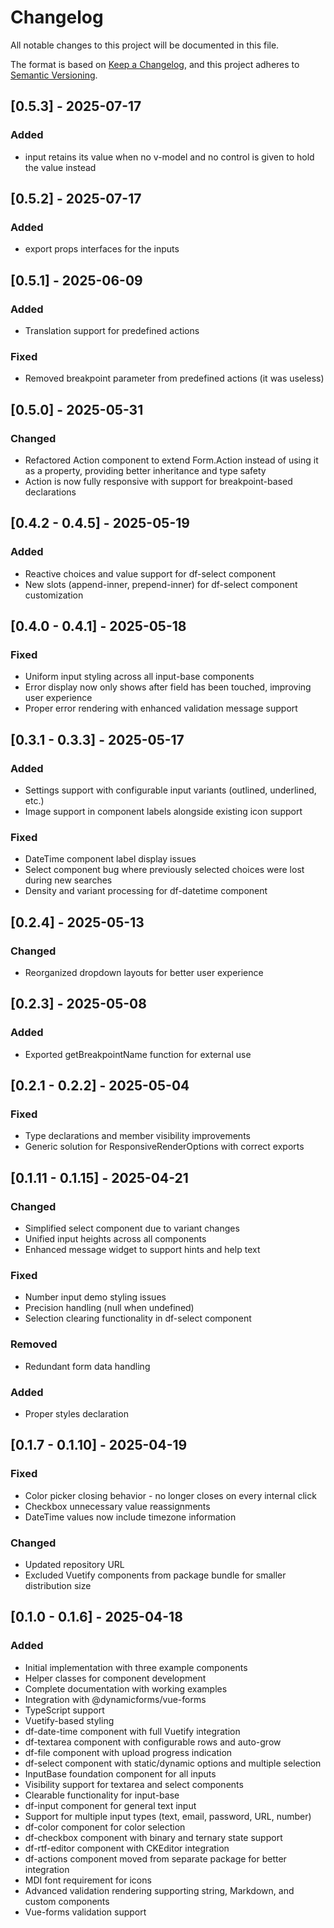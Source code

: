 # Changelog

All notable changes to this project will be documented in this file.

The format is based on [Keep a Changelog](https://keepachangelog.com/en/1.0.0/),
and this project adheres to [Semantic Versioning](https://semver.org/spec/v2.0.0.html).

## [0.5.3] - 2025-07-17

### Added
- input retains its value when no v-model and no control is given to hold the value instead

## [0.5.2] - 2025-07-17

### Added
- export props interfaces for the inputs

## [0.5.1] - 2025-06-09

### Added
- Translation support for predefined actions

### Fixed
- Removed breakpoint parameter from predefined actions (it was useless)

## [0.5.0] - 2025-05-31

### Changed
- Refactored Action component to extend Form.Action instead of using it as a property, providing better 
  inheritance and type safety
- Action is now fully responsive with support for breakpoint-based declarations

## [0.4.2 - 0.4.5] - 2025-05-19

### Added
- Reactive choices and value support for df-select component
- New slots (append-inner, prepend-inner) for df-select component customization

## [0.4.0 - 0.4.1] - 2025-05-18

### Fixed
- Uniform input styling across all input-base components
- Error display now only shows after field has been touched, improving user experience
- Proper error rendering with enhanced validation message support

## [0.3.1 - 0.3.3] - 2025-05-17

### Added
- Settings support with configurable input variants (outlined, underlined, etc.)
- Image support in component labels alongside existing icon support

### Fixed
- DateTime component label display issues
- Select component bug where previously selected choices were lost during new searches
- Density and variant processing for df-datetime component

## [0.2.4] - 2025-05-13

### Changed
- Reorganized dropdown layouts for better user experience

## [0.2.3] - 2025-05-08

### Added
- Exported getBreakpointName function for external use

## [0.2.1 - 0.2.2] - 2025-05-04

### Fixed
- Type declarations and member visibility improvements
- Generic solution for ResponsiveRenderOptions with correct exports

## [0.1.11 - 0.1.15] - 2025-04-21

### Changed
- Simplified select component due to variant changes
- Unified input heights across all components
- Enhanced message widget to support hints and help text

### Fixed
- Number input demo styling issues
- Precision handling (null when undefined)
- Selection clearing functionality in df-select component

### Removed
- Redundant form data handling

### Added
- Proper styles declaration

## [0.1.7 - 0.1.10] - 2025-04-19

### Fixed
- Color picker closing behavior - no longer closes on every internal click
- Checkbox unnecessary value reassignments
- DateTime values now include timezone information

### Changed
- Updated repository URL
- Excluded Vuetify components from package bundle for smaller distribution size

## [0.1.0 - 0.1.6] - 2025-04-18

### Added
- Initial implementation with three example components
- Helper classes for component development
- Complete documentation with working examples
- Integration with @dynamicforms/vue-forms
- TypeScript support
- Vuetify-based styling
- df-date-time component with full Vuetify integration
- df-textarea component with configurable rows and auto-grow
- df-file component with upload progress indication
- df-select component with static/dynamic options and multiple selection
- InputBase foundation component for all inputs
- Visibility support for textarea and select components
- Clearable functionality for input-base
- df-input component for general text input
- Support for multiple input types (text, email, password, URL, number)
- df-color component for color selection
- df-checkbox component with binary and ternary state support
- df-rtf-editor component with CKEditor integration
- df-actions component moved from separate package for better integration
- MDI font requirement for icons
- Advanced validation rendering supporting string, Markdown, and custom components
- Vue-forms validation support
